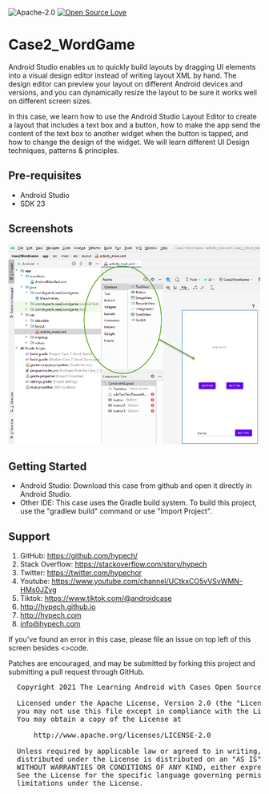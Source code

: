 ![Apache-2.0](https://img.shields.io/badge/license-Apache-blue)  [![Open Source Love](https://badges.frapsoft.com/os/v1/open-source.png?v=103)](https://github.com/ellerbrock/open-source-badges/)

# Case2_WordGame

Android Studio enables us to quickly build layouts by dragging UI elements into a visual design editor instead of writing layout XML by hand. The design editor can preview your layout on different Android devices and versions, and you can dynamically resize the layout to be sure it works well on different screen sizes.

In this case, we learn how to use the Android Studio Layout Editor to create a layout that includes a text box and a button, how to make the app send the content of the text box to another widget when the button is tapped, and how to change the design of the widget. We will learn different UI Design techniques, patterns & principles.

Pre-requisites
--------------

- Android Studio 
- SDK 23

Screenshots
-------------

<img src="screenshot.png" height="400" alt="Screenshot"/> 

Getting Started
---------------

* Android Studio: Download this case from github and open it directly in Android Studio.
* Other IDE: This case uses the Gradle build system. To build this project, use the "gradlew build" command or use "Import Project".

Support
-------

1. GitHub: https://github.com/hypech/
2. Stack Overflow: https://stackoverflow.com/story/hypech
3. Twitter: https://twitter.com/hypechor
4. Youtube: https://www.youtube.com/channel/UCtkxCO5vVSvWMN-HMs0JZyg
5. Tiktok: https://www.tiktok.com/@androidcase
6. http://hypech.github.io
7. http://hypech.com
8. info@hypech.com

If you've found an error in this case, please file an issue on top left of this screen besides <>code.

Patches are encouraged, and may be submitted by forking this project and submitting a pull request through GitHub. 


 <pre>
  Copyright 2021 The Learning Android with Cases Open Source Project

  Licensed under the Apache License, Version 2.0 (the "License");
  you may not use this file except in compliance with the License.
  You may obtain a copy of the License at

      http://www.apache.org/licenses/LICENSE-2.0

  Unless required by applicable law or agreed to in writing, software
  distributed under the License is distributed on an "AS IS" BASIS,
  WITHOUT WARRANTIES OR CONDITIONS OF ANY KIND, either express or implied.
  See the License for the specific language governing permissions and
  limitations under the License.
  
</pre>

